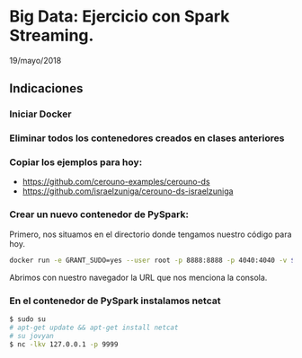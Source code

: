 # Big Data: Ejercicio con Spark Streaming.
19/mayo/2018


## Indicaciones

### Iniciar Docker
### Eliminar todos los contenedores creados en clases anteriores
### Copiar los ejemplos para hoy:
- https://github.com/cerouno-examples/cerouno-ds
- https://github.com/israelzuniga/cerouno-ds-israelzuniga

### Crear un nuevo contenedor de PySpark:
Primero, nos situamos en el directorio donde tengamos nuestro código para hoy.

```bash
docker run -e GRANT_SUDO=yes --user root -p 8888:8888 -p 4040:4040 -v $PWD:/home/jovyan/work jupyter/pyspark-notebook start-notebook.sh
```
Abrimos con nuestro navegador la URL que nos menciona la consola.

### En el contenedor de PySpark instalamos netcat
```bash
$ sudo su
# apt-get update && apt-get install netcat
# su jovyan
$ nc -lkv 127.0.0.1 -p 9999
```
